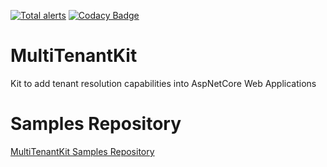 [![Total alerts](https://img.shields.io/lgtm/alerts/g/dementcore/MultiTenantKit.svg?logo=lgtm&logoWidth=18)](https://lgtm.com/projects/g/dementcore/MultiTenantKit/alerts/)
[![Codacy Badge](https://api.codacy.com/project/badge/Grade/d9b16436ea5b428abb57059a10859ee2)](https://www.codacy.com/app/dementcore/DementCore.MultiTenantKit)

# MultiTenantKit
Kit to add tenant resolution capabilities into AspNetCore Web Applications

# Samples Repository
[MultiTenantKit Samples Repository](https://github.com/dementcore/MultiTenantKit.Samples)
